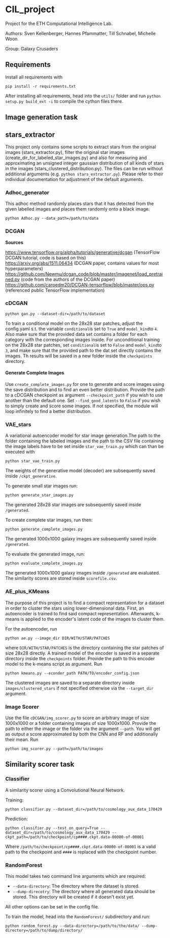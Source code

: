 # CIL_project
Project for the ETH Computational Intelligence Lab.

Authors: Sven Kellenberger, Hannes Pfammatter, Till Schnabel, Michelle Woon

Group: Galaxy Crusaders

## Requirements

Install all requirements with

    pip install -r requirements.txt

After installing all requirements, head into the `utils/` folder and run `python setup.py build_ext -i`
to compile the cython files there.

## Image generation task

## stars_extractor

This project only contains some scripts to extract stars from the original images (stars_extractor.py), filter the
original star images (create_dir_for_labeled_star_images.py) and also for measuring and approximating an unsigned integer
gaussian distribution of all kinds of stars in the images (stars_clustered_distribution.py). The files can be
run without additional arguments (e.g. `python stars_extractor.py`). Please refer to their individual documentation for
adjustment of the default arguments.

### Adhoc_generator

This adhoc method randomly places stars that it has detected from the given labelled images and
places them randomly onto a black image.

    python Adhoc.py --data_path=/path/to/data

### DCGAN

**Sources**

https://www.tensorflow.org/alpha/tutorials/generative/dcgan (TensorFlow DCGAN tutorial, code is based on this)  
https://arxiv.org/abs/1511.06434 (DCGAN paper, contains values for most hyperparameters)  
https://github.com/Newmu/dcgan_code/blob/master/imagenet/load_pretrained.py (code from the authors of the DCGAN paper)  
https://github.com/carpedm20/DCGAN-tensorflow/blob/master/ops.py (referenced public TensorFlow implementation)  

### cDCGAN

    python gan.py --dataset-dir=/path/to/dataset

To train a conditional model on the 28x28 star patches, adjust the config.yaml s.t. the variable `conditional`is set to `True` and `model_kind`to `4`. Also make sure that the
provided data set contains a folder for each category with the corresponding images inside. For unconditional training on
the 28x28 star patches, set `conditional`is set to `False` and `model_kind`to `3`, and make sure that the provided path
to the dat set directly contains the images. Th results will be saved in a new folder inside the `checkpoints` directory.

#### Generate Complete Images
Use `create_complete_images.py` for one to generate and score images using the save distribution and to find an even better
distribution. Provide the path to a cDCGAN checkpoint as argument `--checkpoint_path` if you wish to use another than the default
one. Set `--find_good_latents` to `False` if you wish to simply create and score some images. If not specified, the module
will loop infinitely to find a better distribution.   


### VAE_stars

A variational autoencoder model for star image generation.The path to the folder containing the labeled images and the path to the CSV file containing the image labels have to be set inside `star_vae_train.py` which can than be executed with
    
    python star_vae_train.py

The weights of the generative model (decoder) are subsequently saved inside `/ckpt_generative`.

To generate small star images run:

    python generate_star_images.py

The generated 28x28 star images are subsequently saved inside `/generated`.

To create complete star images, run then:

    python generate_complete_images.py

The generated 1000x1000 galaxy images are subsequently saved inside `/generated`.

To evaluate the generated image, run:

    python evaluate_complete_images.py

The generated 1000x1000 galaxy images inside `/generated` are evaluated. The similarity scores are stored inside `scorefile.csv`.

### AE_plus_KMeans

The purpose of this project is to find a compact representation for a dataset in order to cluster the stars using lower-dimensional data.
First, an autoencoder is trained to find said compact representation. Afterwards, k-means is applied to the encoder's latent
code of the images to cluster them.

For the autoencoder, run

    python ae.py --image_dir DIR/WITH/STAR/PATCHES

where `DIR/WITH/STAR/PATCHES` is the directory containing the star patches of size 28x28 directly. A trained model of the
encoder is saved in a separate directory inside the `checkpoints` folder. Provide the path to this encoder model to the
k-means script as argument. Run

    python kmeans.py --econder_path PATH/TO/encoder_config.json

The clustered images are saved to a separate directory inside `images/clustered_stars` if not specified otherwise via
the `--target_dir` argument.

### Image Scorer

Use the file `cDCGAN/img_scorer.py` to score an arbitrary image of size 1000x1000 or a folder containing images of size
1000x1000. Provide the path to either the image or the folder via the argument `--path`. You will get as output a score
approximated by both the CNN and RF and additionally their mean. Run

    python img_scorer.py --path=/path/to/images

## Similarity scorer task

### Classifier

A similarity scorer using a Convolutional Neural Network.

Training:

    python classifier.py --dataset_dir=/path/to/cosmology_aux_data_170429

Prediction:

    python classifier.py --test_on_query=True --dataset_dir=/path/to/cosmology_aux_data_170429 --ckpt_path=/path/to/checkpoint/cp####.ckpt.data-00000-of-00001

Where `/path/to/checkpoint/cp####.ckpt.data-00000-of-00001`
is a valid path to the checkpoint and `####` is replaced with the checkpoint number.

### RandomForest

This model takes two command line arguments which are required:

- `--data-directory`: The directory where the dataset is stored.
- `--dump-direcotry`: The directory where all generated data should be stored. This directory
will be created if it doesn't exist yet.

All other options can be set in the config file.

To train the model, head into the `RandomForest/` subdirectory and run:

    python random_forest.py --data-directory=/path/to/the/data/ --dump-directory=/path/to/dump/directory/
